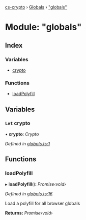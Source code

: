 [cs-crypto](../README.md) › [Globals](../globals.md) › ["globals"](_globals_.md)

# Module: "globals"

## Index

### Variables

* [crypto](_globals_.md#let-crypto)

### Functions

* [loadPolyfill](_globals_.md#loadpolyfill)

## Variables

### `Let` crypto

• **crypto**: *Crypto*

*Defined in [globals.ts:1](https://github.com/very-amused/CS-crypto/blob/72d9d06/src/globals.ts#L1)*

## Functions

###  loadPolyfill

▸ **loadPolyfill**(): *Promise‹void›*

*Defined in [globals.ts:16](https://github.com/very-amused/CS-crypto/blob/72d9d06/src/globals.ts#L16)*

Load a polyfill for all browser globals

**Returns:** *Promise‹void›*
